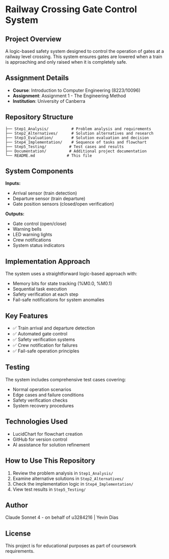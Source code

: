 # Railway Crossing Gate Control System

## Project Overview
A logic-based safety system designed to control the operation of gates at a railway level crossing. This system ensures gates are lowered when a train is approaching and only raised when it is completely safe.

## Assignment Details
- **Course**: Introduction to Computer Engineering (8223/10096)
- **Assignment**: Assignment 1 - The Engineering Method
- **Institution**: University of Canberra

## Repository Structure
```
├── Step1_Analysis/          # Problem analysis and requirements
├── Step2_Alternatives/      # Solution alternatives and research
├── Step3_Evaluation/        # Solution evaluation and decision
├── Step4_Implementation/    # Sequence of tasks and flowchart
├── Step5_Testing/          # Test cases and results
├── Documentation/          # Additional project documentation
└── README.md              # This file
```

## System Components
**Inputs:**
- Arrival sensor (train detection)
- Departure sensor (train departure)
- Gate position sensors (closed/open verification)

**Outputs:**
- Gate control (open/close)
- Warning bells
- LED warning lights
- Crew notifications
- System status indicators

## Implementation Approach
The system uses a straightforward logic-based approach with:
- Memory bits for state tracking (%M0.0, %M0.1)
- Sequential task execution
- Safety verification at each step
- Fail-safe notifications for system anomalies

## Key Features
- ✅ Train arrival and departure detection
- ✅ Automated gate control
- ✅ Safety verification systems
- ✅ Crew notification for failures
- ✅ Fail-safe operation principles

## Testing
The system includes comprehensive test cases covering:
- Normal operation scenarios
- Edge cases and failure conditions
- Safety verification checks
- System recovery procedures

## Technologies Used
- LucidChart for flowchart creation
- GitHub for version control
- AI assistance for solution refinement

## How to Use This Repository
1. Review the problem analysis in `Step1_Analysis/`
2. Examine alternative solutions in `Step2_Alternatives/`
3. Check the implementation logic in `Step4_Implementation/`
4. View test results in `Step5_Testing/`

## Author
Claude Sonnet 4 - on behalf of u3284216 | Yevin Dias

## License
This project is for educational purposes as part of coursework requirements.
